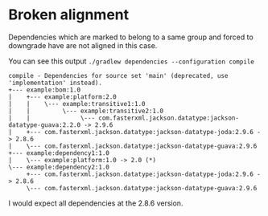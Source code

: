 # Broken alignment

Dependencies which are marked to belong to a same group and forced to downgrade have are not aligned in this case.

You can see this output `./gradlew dependencies --configuration compile`

```
compile - Dependencies for source set 'main' (deprecated, use 'implementation' instead).
+--- example:bom:1.0
|    +--- example:platform:2.0
|    |    \--- example:transitive1:1.0
|    |         \--- example:transitive2:1.0
|    |              \--- com.fasterxml.jackson.datatype:jackson-datatype-guava:2.2.0 -> 2.9.6
|    +--- com.fasterxml.jackson.datatype:jackson-datatype-joda:2.9.6 -> 2.8.6
|    \--- com.fasterxml.jackson.datatype:jackson-datatype-guava:2.9.6
+--- example:dependency1:1.0
|    \--- example:platform:1.0 -> 2.0 (*)
\--- example:dependency2:1.0
     +--- com.fasterxml.jackson.datatype:jackson-datatype-joda:2.9.6 -> 2.8.6
     \--- com.fasterxml.jackson.datatype:jackson-datatype-guava:2.9.6
```

I would expect all dependencies at the 2.8.6 version.